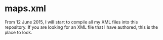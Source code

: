 # maps.xml
From 12 June 2015, I will start to compile all my XML files into this repository. If you are looking for an XML file that I have authored, this is the place to look.
